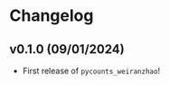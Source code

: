 # Changelog

<!--next-version-placeholder-->

## v0.1.0 (09/01/2024)

- First release of `pycounts_weiranzhao`!